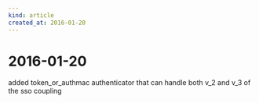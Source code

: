 ```yaml
---
kind: article
created_at: 2016-01-20
---
```


# 2016-01-20
added token_or_authmac authenticator that can handle both v_2 and v_3 of the sso coupling

